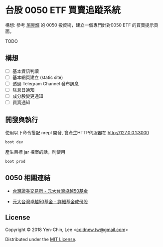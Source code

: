 # 台股 0050 ETF 買賣追蹤系統

構想: 參考 [施昇輝](http://search.books.com.tw/search/query/key/%E6%96%BD%E6%98%87%E8%BC%9D/adv_author/1/) 的 0050 投資術，建立一個專門針對0050 ETF 的買賣提示頁面。

TODO

## 構想

- [ ] 基本資訊判讀
- [ ] 基本網頁建立 (static site)
- [ ] 透過 Telegram Channel 發布訊息
- [ ] 除息日通知
- [ ] 成分股變更通知
- [ ] 買賣通知

## 開發與執行

使用以下命令搭配 nrepl 開發, 會產生HTTP伺服器在 http://127.0.0.1:3000

``` shell
boot dev
```

產生目標 jar 檔案的話，則使用

``` shell
boot prod
```

## 0050 相關連結

- [台灣證券交易所 - 元大台灣卓越50基金](http://www.twse.com.tw/zh/ETF/fund/0050)

- [元大台灣卓越50基金 - 詳細基金成份股](http://www.p-shares.com/#/FundWeights/1066)

## License

Copyright © 2018 Yen-Chin, Lee <<coldnew.tw@gmail.com>>

Distributed under the [MIT License](http://opensource.org/licenses/MIT).
